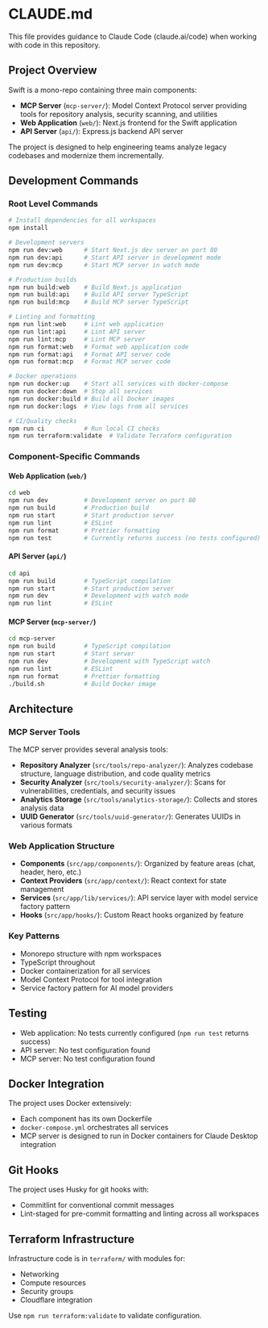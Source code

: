 # CLAUDE.md

This file provides guidance to Claude Code (claude.ai/code) when working with code in this repository.

## Project Overview

Swift is a mono-repo containing three main components:
- **MCP Server** (`mcp-server/`): Model Context Protocol server providing tools for repository analysis, security scanning, and utilities
- **Web Application** (`web/`): Next.js frontend for the Swift application
- **API Server** (`api/`): Express.js backend API server

The project is designed to help engineering teams analyze legacy codebases and modernize them incrementally.

## Development Commands

### Root Level Commands
```bash
# Install dependencies for all workspaces
npm install

# Development servers
npm run dev:web      # Start Next.js dev server on port 80
npm run dev:api      # Start API server in development mode
npm run dev:mcp      # Start MCP server in watch mode

# Production builds
npm run build:web    # Build Next.js application
npm run build:api    # Build API server TypeScript
npm run build:mcp    # Build MCP server TypeScript

# Linting and formatting
npm run lint:web     # Lint web application
npm run lint:api     # Lint API server
npm run lint:mcp     # Lint MCP server
npm run format:web   # Format web application code
npm run format:api   # Format API server code
npm run format:mcp   # Format MCP server code

# Docker operations
npm run docker:up    # Start all services with docker-compose
npm run docker:down  # Stop all services
npm run docker:build # Build all Docker images
npm run docker:logs  # View logs from all services

# CI/Quality checks
npm run ci           # Run local CI checks
npm run terraform:validate  # Validate Terraform configuration
```

### Component-Specific Commands

#### Web Application (`web/`)
```bash
cd web
npm run dev          # Development server on port 80
npm run build        # Production build
npm run start        # Start production server
npm run lint         # ESLint
npm run format       # Prettier formatting
npm run test         # Currently returns success (no tests configured)
```

#### API Server (`api/`)
```bash
cd api
npm run build        # TypeScript compilation
npm run start        # Start production server
npm run dev          # Development with watch mode
npm run lint         # ESLint
```

#### MCP Server (`mcp-server/`)
```bash
cd mcp-server
npm run build        # TypeScript compilation
npm run start        # Start server
npm run dev          # Development with TypeScript watch
npm run lint         # ESLint
npm run format       # Prettier formatting
./build.sh           # Build Docker image
```

## Architecture

### MCP Server Tools
The MCP server provides several analysis tools:

- **Repository Analyzer** (`src/tools/repo-analyzer/`): Analyzes codebase structure, language distribution, and code quality metrics
- **Security Analyzer** (`src/tools/security-analyzer/`): Scans for vulnerabilities, credentials, and security issues
- **Analytics Storage** (`src/tools/analytics-storage/`): Collects and stores analysis data
- **UUID Generator** (`src/tools/uuid-generator/`): Generates UUIDs in various formats

### Web Application Structure
- **Components** (`src/app/components/`): Organized by feature areas (chat, header, hero, etc.)
- **Context Providers** (`src/app/context/`): React context for state management
- **Services** (`src/app/lib/services/`): API service layer with model service factory pattern
- **Hooks** (`src/app/hooks/`): Custom React hooks organized by feature

### Key Patterns
- Monorepo structure with npm workspaces
- TypeScript throughout
- Docker containerization for all services
- Model Context Protocol for tool integration
- Service factory pattern for AI model providers

## Testing

- Web application: No tests currently configured (`npm run test` returns success)
- API server: No test configuration found
- MCP server: No test configuration found

## Docker Integration

The project uses Docker extensively:
- Each component has its own Dockerfile
- `docker-compose.yml` orchestrates all services
- MCP server is designed to run in Docker containers for Claude Desktop integration

## Git Hooks

The project uses Husky for git hooks with:
- Commitlint for conventional commit messages
- Lint-staged for pre-commit formatting and linting across all workspaces

## Terraform Infrastructure

Infrastructure code is in `terraform/` with modules for:
- Networking
- Compute resources
- Security groups
- Cloudflare integration

Use `npm run terraform:validate` to validate configuration.